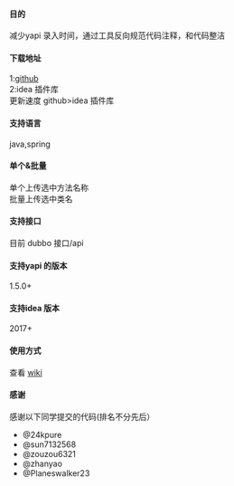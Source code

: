 #### 目的
减少yapi 录入时间，通过工具反向规范代码注释，和代码整洁

#### 下载地址
1:<a href="https://github.com/diwand/YapiIdeaUploadPlugin/tree/master/disk" >github</a><br>
2:idea 插件库 <br>
更新速度 github>idea 插件库

#### 支持语言
java,spring

#### 单个&批量

单个上传选中方法名称 <br>
批量上传选中类名 <br>

#### 支持接口
目前 dubbo 接口/api

#### 支持yapi 的版本
1.5.0+

#### 支持idea 版本
2017+


#### 使用方式

查看 <a href="https://github.com/zouzou6321/YapiIdeaUploadPlugin/wiki">wiki</a> 


#### 感谢
感谢以下同学提交的代码(排名不分先后）
 - @24kpure
 - @sun7132568 
 - @zouzou6321
 - @zhanyao
 - @Planeswalker23
